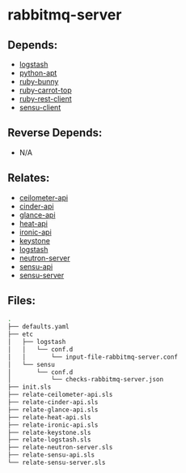 # rabbitmq-server

## Depends:

  -  [logstash](/salt/logstash)
  -  [python-apt](/salt/python-apt)
  -  [ruby-bunny](/salt/ruby-bunny)
  -  [ruby-carrot-top](/salt/ruby-carrot-top)
  -  [ruby-rest-client](/salt/ruby-rest-client)
  -  [sensu-client](/salt/sensu-client)

## Reverse Depends:

  -  N/A

## Relates:

  -  [ceilometer-api](/salt/ceilometer-api)
  -  [cinder-api](/salt/cinder-api)
  -  [glance-api](/salt/glance-api)
  -  [heat-api](/salt/heat-api)
  -  [ironic-api](/salt/ironic-api)
  -  [keystone](/salt/keystone)
  -  [logstash](/salt/logstash)
  -  [neutron-server](/salt/neutron-server)
  -  [sensu-api](/salt/sensu-api)
  -  [sensu-server](/salt/sensu-server)

## Files:

```bash
.
├── defaults.yaml
├── etc
│   ├── logstash
│   │   └── conf.d
│   │       └── input-file-rabbitmq-server.conf
│   └── sensu
│       └── conf.d
│           └── checks-rabbitmq-server.json
├── init.sls
├── relate-ceilometer-api.sls
├── relate-cinder-api.sls
├── relate-glance-api.sls
├── relate-heat-api.sls
├── relate-ironic-api.sls
├── relate-keystone.sls
├── relate-logstash.sls
├── relate-neutron-server.sls
├── relate-sensu-api.sls
└── relate-sensu-server.sls
```
